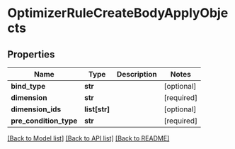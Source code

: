 # OptimizerRuleCreateBodyApplyObjects

## Properties
Name | Type | Description | Notes
------------ | ------------- | ------------- | -------------
**bind_type** | **str** |  | [optional] 
**dimension** | **str** |  | [required] 
**dimension_ids** | **list[str]** |  | [optional] 
**pre_condition_type** | **str** |  | [required] 

[[Back to Model list]](../README.md#documentation-for-models) [[Back to API list]](../README.md#documentation-for-api-endpoints) [[Back to README]](../README.md)


